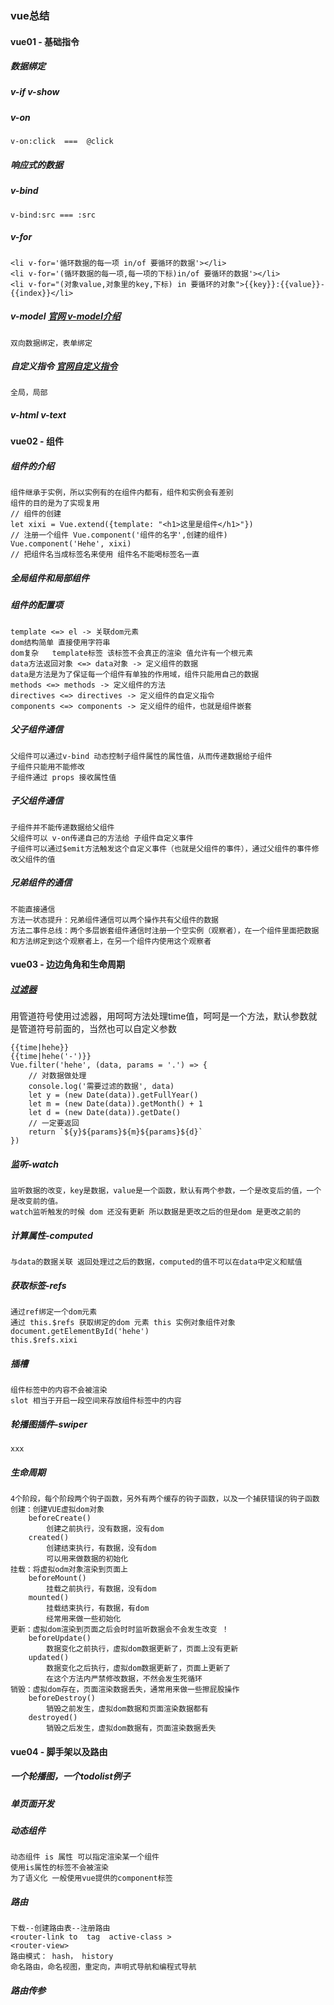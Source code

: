 ### vue总结

#### vue01 - 基础指令
##### 数据绑定

##### v-if   v-show

##### v-on

  `v-on:click  ===  @click` 

##### 响应式的数据

##### v-bind
  `v-bind:src === :src`

##### v-for
  ```
  <li v-for='循环数据的每一项 in/of 要循环的数据'></li>
  <li v-for='(循环数据的每一项,每一项的下标)in/of 要循环的数据'></li>
  <li v-for="(对象value,对象里的key,下标) in 要循环的对象">{{key}}:{{value}}-{{index}}</li>
  ```

##### v-model  [官网 v-model介绍](https://cn.vuejs.org/v2/guide/forms.html)
  `双向数据绑定，表单绑定`

##### 自定义指令  [官网自定义指令](https://cn.vuejs.org/v2/guide/custom-directive.html#ad)
  `全局，局部`

##### v-html     v-text

#### vue02 - 组件
##### 组件的介绍

  ```
  组件继承于实例，所以实例有的在组件内都有，组件和实例会有差别
  组件的目的是为了实现复用
  // 组件的创建
  let xixi = Vue.extend({template: "<h1>这里是组件</h1>"})
  // 注册一个组件 Vue.component('组件的名字',创建的组件)
  Vue.component('Hehe', xixi)
  // 把组件名当成标签名来使用 组件名不能喝标签名一直
  ```

##### 全局组件和局部组件

##### 组件的配置项
  ```
  template <=> el -> 关联dom元素
  dom结构简单 直接使用字符串 
  dom复杂   template标签 该标签不会真正的渲染 值允许有一个根元素
  data方法返回对象 <=> data对象 -> 定义组件的数据
  data是方法是为了保证每一个组件有单独的作用域，组件只能用自己的数据
  methods <=> methods -> 定义组件的方法
  directives <=> directives -> 定义组件的自定义指令
  components <=> components -> 定义组件的组件，也就是组件嵌套
  ```

##### 父子组件通信

  ```
  父组件可以通过v-bind 动态控制子组件属性的属性值，从而传递数据给子组件
  子组件只能用不能修改
  子组件通过 props 接收属性值
  ```

##### 子父组件通信

  ```
  子组件并不能传递数据给父组件
  父组件可以 v-on传递自己的方法给 子组件自定义事件
  子组件可以通过$emit方法触发这个自定义事件（也就是父组件的事件），通过父组件的事件修改父组件的值
  ```

##### 兄弟组件的通信

  ```
  不能直接通信
  方法一状态提升：兄弟组件通信可以两个操作共有父组件的数据
方法二事件总线：两个多层嵌套组件通信时注册一个空实例（观察者），在一个组件里面把数据和方法绑定到这个观察者上，在另一个组件内使用这个观察者
  ```

#### vue03 - 边边角角和生命周期
##### [过滤器](https://cn.vuejs.org/v2/guide/filters.html#ad)

  用管道符号使用过滤器，用呵呵方法处理time值，呵呵是一个方法，默认参数就是管道符号前面的，当然也可以自定义参数

  ```
  {{time|hehe}}
  {{time|hehe('-')}}
  Vue.filter('hehe', (data, params = '.') => {
      // 对数据做处理
      console.log('需要过滤的数据', data)
      let y = (new Date(data)).getFullYear()
      let m = (new Date(data)).getMonth() + 1
      let d = (new Date(data)).getDate()
      // 一定要返回
      return `${y}${params}${m}${params}${d}`
  })
  ```

#####   监听-watch

```
监听数据的改变，key是数据，value是一个函数，默认有两个参数，一个是改变后的值，一个是改变前的值。
watch监听触发的时候 dom 还没有更新 所以数据是更改之后的但是dom 是更改之前的
```

##### 计算属性-computed

```
与data的数据关联 返回处理过之后的数据，computed的值不可以在data中定义和赋值
```

##### 获取标签-refs

```
通过ref绑定一个dom元素
通过 this.$refs 获取绑定的dom 元素 this 实例对象组件对象
document.getElementById('hehe')
this.$refs.xixi
```
##### 插槽

```
组件标签中的内容不会被渲染
slot 相当于开启一段空间来存放组件标签中的内容
```

##### 轮播图插件-swiper

```
xxx
```

##### 生命周期
```
4个阶段，每个阶段两个钩子函数，另外有两个缓存的钩子函数，以及一个捕获错误的钩子函数
创建：创建VUE虚拟dom对象
	beforeCreate()
		创建之前执行，没有数据，没有dom
	created()
		创建结束执行，有数据，没有dom
		可以用来做数据的初始化
挂载：将虚拟odm对象渲染到页面上
	beforeMount()
		挂载之前执行，有数据，没有dom
	mounted()
		挂载结束执行，有数据，有dom
		经常用来做一些初始化
更新：虚拟dom渲染到页面之后会时时监听数据会不会发生改变 ！
    beforeUpdate()
    	数据变化之前执行，虚拟dom数据更新了，页面上没有更新
    updated()
    	数据变化之后执行，虚拟dom数据更新了，页面上更新了
    	在这个方法内严禁修改数据，不然会发生死循环
销毁：虚拟dom存在，页面渲染数据丢失，通常用来做一些擦屁股操作
    beforeDestroy()
    	销毁之前发生，虚拟dom数据和页面渲染数据都有
    destroyed()
    	销毁之后发生，虚拟dom数据有，页面渲染数据丢失
```

#### vue04 - 脚手架以及路由
##### 一个轮播图，一个todolist例子

##### 单页面开发

##### 动态组件

```
动态组件 is 属性 可以指定渲染某一个组件 
使用is属性的标签不会被渲染
为了语义化 一般使用vue提供的component标签
```
##### 路由

```
下载--创建路由表--注册路由
<router-link to  tag  active-class >
<router-view> 
路由模式： hash， history
命名路由，命名视图，重定向，声明式导航和编程式导航
```

##### 路由传参